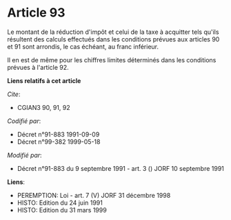 # Article 93

Le montant de la réduction d'impôt et celui de la taxe à acquitter tels qu'ils résultent des calculs effectués dans les
conditions prévues aux articles 90 et 91 sont arrondis, le cas échéant, au franc inférieur.

Il en est de même pour les chiffres limites déterminés dans les conditions prévues à l'article 92.

**Liens relatifs à cet article**

_Cite_:

  - CGIAN3 90, 91, 92

_Codifié par_:

  - Décret n°91-883 1991-09-09
  - Décret n°99-382 1999-05-18

_Modifié par_:

  - Décret n°91-883 du 9 septembre 1991 - art. 3 () JORF 10 septembre 1991

**Liens**:

  - PEREMPTION: Loi - art. 7 (V) JORF 31 décembre 1998
  - HISTO: Edition du 24 juin 1991
  - HISTO: Edition du 31 mars 1999
